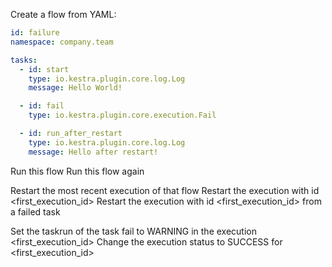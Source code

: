 Create a flow from YAML:
```yaml
id: failure
namespace: company.team

tasks:
  - id: start
    type: io.kestra.plugin.core.log.Log
    message: Hello World!

  - id: fail
    type: io.kestra.plugin.core.execution.Fail

  - id: run_after_restart
    type: io.kestra.plugin.core.log.Log
    message: Hello after restart!
```
Run this flow
Run this flow again

Restart the most recent execution of that flow
Restart the execution with id <first_execution_id>
Restart the execution with id <first_execution_id> from a failed task

Set the taskrun of the task fail to WARNING in the execution <first_execution_id>
Change the execution status to SUCCESS for <first_execution_id>
